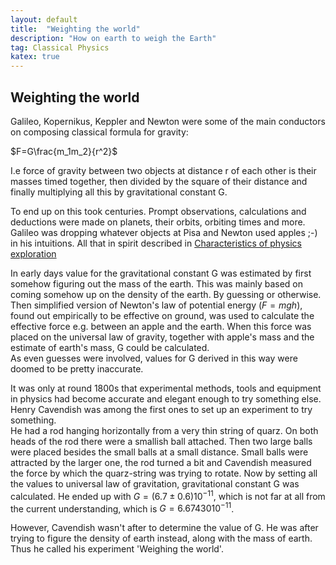 ```yaml
---
layout: default
title:  "Weighting the world"
description: "How on earth to weigh the Earth"
tag: Classical Physics
katex: true
---
```


## Weighting the world

Galileo, Kopernikus, Keppler and Newton were some of the main conductors on composing classical formula for gravity:

$F=G\frac{m_1m_2}{r^2}$

I.e force of gravity between two objects at distance r of each other is their masses timed together, then divided by the square of their distance and finally multiplying all this by gravitational constant G.

To end up on this took centuries. Prompt observations, calculations and deductions were made on planets, their orbits, orbiting times and more. Galileo was dropping whatever objects at Pisa and Newton used apples ;-) in his intuitions. All that in spirit  described in [Characteristics of physics exploration](../../../2022/05/17/characteristics-of-phycics-exploration.html)

In early days value for the gravitational constant G was estimated by first somehow figuring out the mass of the earth. This was mainly based on coming somehow up on the density of the earth. By guessing or otherwise. 
Then simplified version of Newton's law of potential energy $(F=mgh)$, found out empirically to be effective on ground, was used to calculate the effective force e.g. between an apple and the earth. When this force was placed on the universal law of gravity, together with apple's mass and the estimate of earth's mass, G could be calculated.  
As even guesses were involved, values for G derived in this way were doomed to be pretty inaccurate. 

It was only at round 1800s that experimental methods, tools and equipment in physics had become accurate and elegant enough to try something else.  
Henry Cavendish was among the first ones to set up an experiment to try something.  
He had a rod hanging horizontally from a very thin string of quarz. On both heads of the rod there were a smallish ball attached. Then two large balls were placed besides the small balls at a small distance. Small balls were attracted by the larger one, the rod turned a bit and Cavendish measured the force by which the quarz-string was trying to rotate. Now by setting all the values to universal law of gravitation, gravitational constant G was calculated.  He ended up with $G=(6.7±0.6)10^{-11}$, which is not far at all from the current understanding, which is $G=6.67430 10^{-11}$.  

However, Cavendish wasn't after to determine the value of G. He was after trying to figure the density of earth instead, along with the mass of earth.  
Thus he called his experiment 'Weighing the world'.



